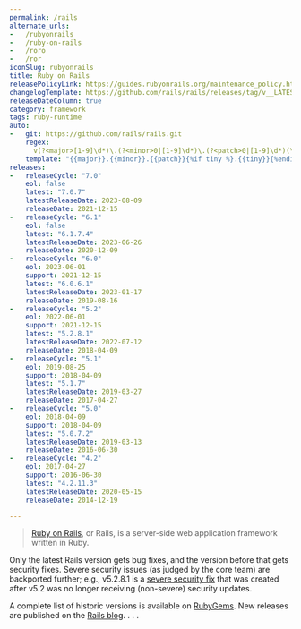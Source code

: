 ```yaml
---
permalink: /rails
alternate_urls:
-   /rubyonrails
-   /ruby-on-rails
-   /roro
-   /ror
iconSlug: rubyonrails
title: Ruby on Rails
releasePolicyLink: https://guides.rubyonrails.org/maintenance_policy.html
changelogTemplate: https://github.com/rails/rails/releases/tag/v__LATEST__
releaseDateColumn: true
category: framework
tags: ruby-runtime
auto:
-   git: https://github.com/rails/rails.git
    regex: 
      v(?<major>[1-9]\d*)\.(?<minor>0|[1-9]\d*)\.(?<patch>0|[1-9]\d*)(\.(?<tiny>0|[1-9]\d*))?$
    template: "{{major}}.{{minor}}.{{patch}}{%if tiny %}.{{tiny}}{%endif%}"
releases:
-   releaseCycle: "7.0"
    eol: false
    latest: "7.0.7"
    latestReleaseDate: 2023-08-09
    releaseDate: 2021-12-15
-   releaseCycle: "6.1"
    eol: false
    latest: "6.1.7.4"
    latestReleaseDate: 2023-06-26
    releaseDate: 2020-12-09
-   releaseCycle: "6.0"
    eol: 2023-06-01
    support: 2021-12-15
    latest: "6.0.6.1"
    latestReleaseDate: 2023-01-17
    releaseDate: 2019-08-16
-   releaseCycle: "5.2"
    eol: 2022-06-01
    support: 2021-12-15
    latest: "5.2.8.1"
    latestReleaseDate: 2022-07-12
    releaseDate: 2018-04-09
-   releaseCycle: "5.1"
    eol: 2019-08-25
    support: 2018-04-09
    latest: "5.1.7"
    latestReleaseDate: 2019-03-27
    releaseDate: 2017-04-27
-   releaseCycle: "5.0"
    eol: 2018-04-09
    support: 2018-04-09
    latest: "5.0.7.2"
    latestReleaseDate: 2019-03-13
    releaseDate: 2016-06-30
-   releaseCycle: "4.2"
    eol: 2017-04-27
    support: 2016-06-30
    latest: "4.2.11.3"
    latestReleaseDate: 2020-05-15
    releaseDate: 2014-12-19

---
```


>[Ruby on Rails](https://rubyonrails.org/), or Rails, is a server-side web application framework written in Ruby.

Only the latest Rails version gets bug fixes, and the version before that gets security fixes. Severe security issues (as judged by the core team) are backported further; e.g., v5.2.8.1 is a [severe security fix](https://rubyonrails.org/2022/7/12/Rails-Versions-7-0-3-1-6-1-6-1-6-0-5-1-and-5-2-8-1-have-been-released) that was created after v5.2 was no longer receiving (non-severe) security updates.

A complete list of historic versions is available on [RubyGems](https://rubygems.org/gems/rails/versions). New releases are published on the [Rails blog](https://rubyonrails.org/category/releases).
.
.
.
